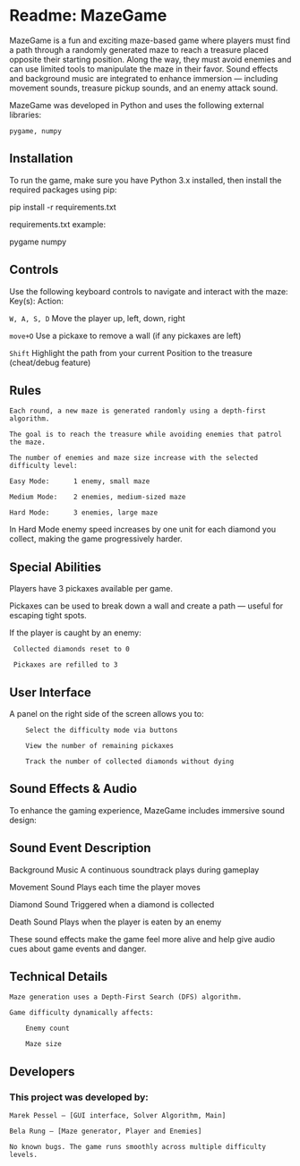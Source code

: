 # Readme: MazeGame
MazeGame is a fun and exciting maze-based game where players must find a path through a randomly generated maze to reach a treasure placed opposite their starting position. Along the way, they must avoid enemies and can use limited tools to manipulate the maze in their favor. Sound effects and background music are integrated to enhance immersion — including movement sounds, treasure pickup sounds, and an enemy attack sound.

MazeGame was developed in Python and uses the following external libraries:

    pygame, numpy

## Installation

To run the game, make sure you have Python 3.x installed, then install the required packages using pip:

pip install -r requirements.txt

requirements.txt example:

pygame
numpy

## Controls

Use the following keyboard controls to navigate and interact with the maze:
Key(s):	                        Action:

`W, A, S, D`	                    Move the player up, left, down, right

`move+O`	                        Use a pickaxe to remove a wall
                                (if any pickaxes are left)

`Shift`       	                Highlight the path from your current Position
                                to the treasure (cheat/debug feature)

## Rules
    Each round, a new maze is generated randomly using a depth-first algorithm.

    The goal is to reach the treasure while avoiding enemies that patrol the maze.

    The number of enemies and maze size increase with the selected difficulty level:

    Easy Mode:      1 enemy, small maze

    Medium Mode:    2 enemies, medium-sized maze

    Hard Mode:      3 enemies, large maze

In Hard Mode enemy speed increases by one unit for each diamond you collect, making the game progressively harder.

## Special Abilities

Players have 3 pickaxes available per game.

Pickaxes can be used to break down a wall and create a path — useful for escaping tight spots.

If the player is caught by an enemy:

     Collected diamonds reset to 0

     Pickaxes are refilled to 3

## User Interface

A panel on the right side of the screen allows you to:

        Select the difficulty mode via buttons

        View the number of remaining pickaxes

        Track the number of collected diamonds without dying

## Sound Effects & Audio

To enhance the gaming experience, MazeGame includes immersive sound design:

## Sound Event	Description

Background Music	        A continuous soundtrack plays during
                            gameplay

Movement Sound	            Plays each time the player moves

Diamond Sound	            Triggered when a diamond is collected

Death Sound	                Plays when the player is eaten by an enemy

These sound effects make the game feel more alive and help give audio cues about game events and danger.

## Technical Details

    Maze generation uses a Depth-First Search (DFS) algorithm.

    Game difficulty dynamically affects:

        Enemy count

        Maze size

## Developers

### This project was developed by:

    Marek Pessel – [GUI interface, Solver Algorithm, Main]

    Bela Rung – [Maze generator, Player and Enemies]

    No known bugs. The game runs smoothly across multiple difficulty levels.